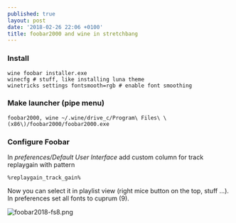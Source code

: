 ```yaml
---
published: true
layout: post
date: '2018-02-26 22:06 +0100'
title: foobar2000 and wine in stretchbang
---
```

### Install

	wine foobar installer.exe
    winecfg # stuff, like installing luna theme
    winetricks settings fontsmooth=rgb # enable font smoothing

### Make launcher (pipe menu)

	foobar2000, wine ~/.wine/drive_c/Program\ Files\ \(x86\)/foobar2000/foobar2000.exe
    
### Configure Foobar

In _preferences/Default User Interface_ add custom column for track replaygain with pattern

	%replaygain_track_gain%
    
Now you can select it in playlist view (right mice button on the top, stuff ...). In preferences set all fonts to cuprum (9).

![foobar2018-fs8.png]({{site.baseurl}}/media/foobar2018-fs8.png)


	


